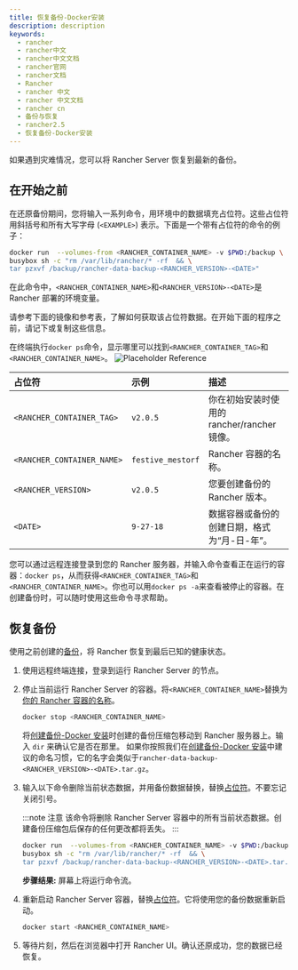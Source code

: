 ```yaml
---
title: 恢复备份-Docker安装
description: description
keywords:
  - rancher
  - rancher中文
  - rancher中文文档
  - rancher官网
  - rancher文档
  - Rancher
  - rancher 中文
  - rancher 中文文档
  - rancher cn
  - 备份与恢复
  - rancher2.5
  - 恢复备份-Docker安装
---
```


如果遇到灾难情况，您可以将 Rancher Server 恢复到最新的备份。

## 在开始之前

在还原备份期间，您将输入一系列命令，用环境中的数据填充占位符。这些占位符用斜括号和所有大写字母 (`<EXAMPLE>`) 表示。下面是一个带有占位符的命令的例子：

```bash
docker run  --volumes-from <RANCHER_CONTAINER_NAME> -v $PWD:/backup \
busybox sh -c "rm /var/lib/rancher/* -rf  && \
tar pzxvf /backup/rancher-data-backup-<RANCHER_VERSION>-<DATE>"
```

在此命令中，`<RANCHER_CONTAINER_NAME>`和`<RANCHER_VERSION>-<DATE>`是 Rancher 部署的环境变量。

请参考下面的镜像和参考表，了解如何获取该占位符数据。在开始下面的程序之前，请记下或复制这些信息。

在终端执行`docker ps`命令，显示哪里可以找到`<RANCHER_CONTAINER_TAG>`和`<RANCHER_CONTAINER_NAME>`。
![Placeholder Reference](/img/rancher/placeholder-ref.png)

| 占位符                     | 示例              | 描述                                         |
| :------------------------- | :---------------- | :------------------------------------------- |
| `<RANCHER_CONTAINER_TAG>`  | `v2.0.5`          | 你在初始安装时使用的 rancher/rancher 镜像。  |
| `<RANCHER_CONTAINER_NAME>` | `festive_mestorf` | Rancher 容器的名称。                         |
| `<RANCHER_VERSION>`        | `v2.0.5`          | 您要创建备份的 Rancher 版本。                |
| `<DATE>`                   | `9-27-18`         | 数据容器或备份的创建日期，格式为“月-日-年”。 |

您可以通过远程连接登录到您的 Rancher 服务器，并输入命令查看正在运行的容器：`docker ps`，从而获得`<RANCHER_CONTAINER_TAG>`和`<RANCHER_CONTAINER_NAME>`。你也可以用`docker ps -a`来查看被停止的容器。在创建备份时，可以随时使用这些命令寻求帮助。

## 恢复备份

使用之前创建的[备份](../docker-backups/)，将 Rancher 恢复到最后已知的健康状态。

1. 使用远程终端连接，登录到运行 Rancher Server 的节点。

1. 停止当前运行 Rancher Server 的容器。将`<RANCHER_CONTAINER_NAME>`替换为[你的 Rancher 容器的名称](#在开始之前)。

   ```bash
   docker stop <RANCHER_CONTAINER_NAME>
   ```

   将[创建备份-Docker 安装](../docker-backups/)时创建的备份压缩包移动到 Rancher 服务器上。输入 `dir` 来确认它是否在那里。
   如果你按照我们在[创建备份-Docker 安装](../docker-backups/)中建议的命名习惯，它的名字会类似于`rancher-data-backup-<RANCHER_VERSION>-<DATE>.tar.gz`。

1. 输入以下命令删除当前状态数据，并用备份数据替换，替换[占位符](#在开始之前)。不要忘记关闭引号。

   :::note 注意
   该命令将删除 Rancher Server 容器中的所有当前状态数据。创建备份压缩包后保存的任何更改都将丢失。
   :::

   ```bash
   docker run  --volumes-from <RANCHER_CONTAINER_NAME> -v $PWD:/backup \
   busybox sh -c "rm /var/lib/rancher/* -rf  && \
   tar pzxvf /backup/rancher-data-backup-<RANCHER_VERSION>-<DATE>.tar.gz"
   ```

   **步骤结果:** 屏幕上将运行命令流。

1. 重新启动 Rancher Server 容器，替换[占位符](#在开始之前)。它将使用您的备份数据重新启动。

   ```bash
   docker start <RANCHER_CONTAINER_NAME>
   ```

1. 等待片刻，然后在浏览器中打开 Rancher UI。确认还原成功，您的数据已经恢复。
